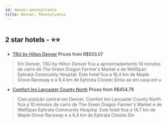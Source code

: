 ```yaml
---
id: denver-pennsylvania
title: Denver, Pennsylvania
---
```


<center><img src="https://i.travelapi.com/hotels/37000000/36380000/36377200/36377103/c219d638_z.jpg" alt="" /></center>


##  2 star hotels - ⭐️⭐️

-    [TRU by Hilton Denver](https://www.hurb.com/br/aud/https://www.hurb.com/br/hotels/denver/tru-by-hilton-denver-HT-78Y4?cmp=18055) Prices from R$503.07
   > Em Denver, TRU by Hilton Denver fica a aproximadamente 10 minutos de carro de The Green Dragon Farmer's Market e de WellSpan Ephrata Community Hospital.  Este hotel fica a 16,4 km de Maple Grove Raceway e a 9,4 km de Ephrata Cloister.Sinta-se em casa em u
-    [Comfort Inn Lancaster County North](https://www.hurb.com/br/aud/https://www.hurb.com/br/hotels/denver/comfort-inn-lancaster-county-north-HT-Y9Q7?cmp=18055) Prices from R$454.79
   > Com posição central em Denver, Comfort Inn Lancaster County North fica a 10 minutos de carro de The Green Dragon Farmer's Market e de WellSpan Ephrata Community Hospital.  Este hotel fica a 14,7 km de Maple Grove Raceway e a 9,4 km de Ephrata Cloister.Sin
